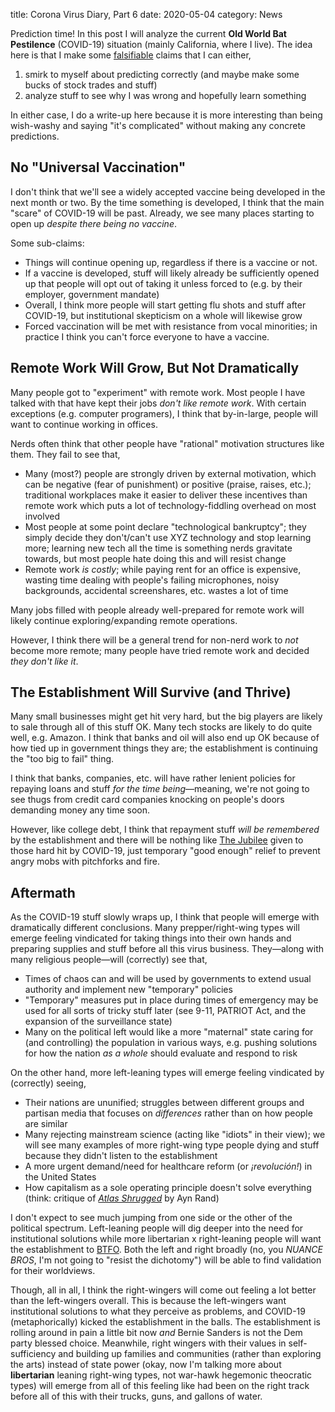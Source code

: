 title: Corona Virus Diary, Part 6
date: 2020-05-04
category: News

Prediction time! In this post I will analyze the current **Old World
Bat Pestilence** (COVID-19) situation (mainly California, where I
live). The idea here is that I make some
[falsifiable](https://en.wikipedia.org/wiki/Falsifiability) claims
that I can either,

1. smirk to myself about predicting correctly (and maybe make some
   bucks of stock trades and stuff)
2. analyze stuff to see why I was wrong and hopefully learn something

In either case, I do a write-up here because it is more interesting
than being wish-washy and saying "it's complicated" without making any
concrete predictions.

No "Universal Vaccination"
--------------------------

I don't think that we'll see a widely accepted vaccine being developed
in the next month or two. By the time something is developed, I think
that the main "scare" of COVID-19 will be past.  Already, we see many
places starting to open up *despite there being no vaccine*.

Some sub-claims:

- Things will continue opening up, regardless if there is a vaccine or not.
- If a vaccine is developed, stuff will likely already be sufficiently
  opened up that people will opt out of taking it unless forced to
  (e.g. by their employer, government mandate)
- Overall, I think more people will start getting flu shots and stuff
  after COVID-19, but institutional skepticism on a whole will
  likewise grow
- Forced vaccination will be met with resistance from vocal
  minorities; in practice I think you can't force everyone to have a
  vaccine.

Remote Work Will Grow, But Not Dramatically
-------------------------------------------

Many people got to "experiment" with remote work. Most people I have
talked with that have kept their jobs *don't like remote work*. With
certain exceptions (e.g. computer programers), I think that
by-in-large, people will want to continue working in offices.

Nerds often think that other people have "rational" motivation
structures like them. They fail to see that,

- Many (most?) people are strongly driven by external motivation,
  which can be negative (fear of punishment) or positive (praise,
  raises, etc.); traditional workplaces make it easier to deliver
  these incentives than remote work which puts a lot of
  technology-fiddling overhead on most involved
- Most people at some point declare "technological bankruptcy"; they
  simply decide they don't/can't use XYZ technology and stop learning
  more; learning new tech all the time is something nerds gravitate
  towards, but most people hate doing this and will resist change
- Remote work *is costly*; while paying rent for an office is
  expensive, wasting time dealing with people's failing microphones,
  noisy backgrounds, accidental screenshares, etc. wastes a lot of
  time

Many jobs filled with people already well-prepared for remote work
will likely continue exploring/expanding remote operations.

However, I think there will be a general trend for non-nerd work to
*not* become more remote; many people have tried remote work and
decided *they don't like it*.

The Establishment Will Survive (and Thrive)
-------------------------------------------

Many small businesses might get hit very hard, but the big players are
likely to sale through all of this stuff OK. Many tech stocks are
likely to do quite well, e.g. Amazon. I think that banks and oil will
also end up OK because of how tied up in government things they are;
the establishment is continuing the "too big to fail" thing.

I think that banks, companies, etc. will have rather lenient policies
for repaying loans and stuff *for the time being*&mdash;meaning, we're not
going to see thugs from credit card companies knocking on people's
doors demanding money any time soon.

However, like college debt, I think that repayment stuff *will be
remembered* by the establishment and there will be nothing like [The
Jubilee](https://en.wikipedia.org/wiki/Jubilee_(biblical)) given
to those hard hit by COVID-19, just temporary "good enough" relief to
prevent angry mobs with pitchforks and fire.

Aftermath
---------

As the COVID-19 stuff slowly wraps up, I think that people will emerge
with dramatically different conclusions. Many prepper/right-wing types
will emerge feeling vindicated for taking things into their own hands
and preparing supplies and stuff before all this virus business.
They&mdash;along with many religious people&mdash;will (correctly) see
that,

- Times of chaos can and will be used by governments to extend usual
  authority and implement new "temporary" policies
- "Temporary" measures put in place during times of emergency may be
  used for all sorts of tricky stuff later (see 9-11, PATRIOT Act, and
  the expansion of the surveillance state)
- Many on the political left would like a more "maternal" state caring
  for (and controlling) the population in various ways, e.g. pushing
  solutions for how the nation *as a whole* should evaluate and
  respond to risk
  
On the other hand, more left-leaning types will emerge feeling
vindicated by (correctly) seeing,

- Their nations are ununified; struggles between different groups and
  partisan media that focuses on *differences* rather than on how
  people are similar
- Many rejecting mainstream science (acting like "idiots" in their
  view); we will see many examples of more right-wing type people
  dying and stuff because they didn't listen to the establishment
- A more urgent demand/need for healthcare reform (or *¡revolución!*)
  in the United States
- How capitalism as a sole operating principle doesn't solve
  everything (think: critique of [*Atlas
  Shrugged*](https://www.goodreads.com/review/show/3164890827?book_show_action=false&from_review_page=1)
  by Ayn Rand)

I don't expect to see much jumping from one side or the other of the
political spectrum. Left-leaning people will dig deeper into the need
for institutional solutions while more libertarian x right-leaning
people will want the establishment to
[BTFO](https://www.urbandictionary.com/define.php?term=BTFO).  Both
the left and right broadly (no, you *NUANCE BROS*, I'm not going to
"resist the dichotomy") will be able to find validation for their
worldviews.

Though, all in all, I think the right-wingers will come out feeling a
lot better than the left-wingers overall. This is because the
left-wingers want institutional solutions to what they perceive as
problems, and COVID-19 (metaphorically) kicked the establishment in
the balls. The establishment is rolling around in pain a little bit
now *and* Bernie Sanders is not the Dem party blessed
choice. Meanwhile, right wingers with their values in self-sufficiency
and building up families and communities (rather than exploring the
arts) instead of state power (okay, now I'm talking more about
**libertarian** leaning right-wing types, not war-hawk hegemonic
theocratic types) will emerge from all of this feeling like had been
on the right track before all of this with their trucks, guns, and
gallons of water.
